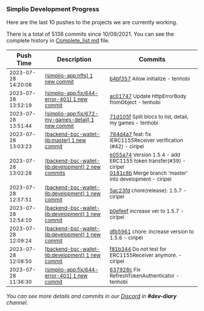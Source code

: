 
### Simplio Development Progress

Here are the last 10 pushes to the projects we are currently working.

There is a total of 5138 commits since 10/09/2021. You can see the complete history in
 [Complete_list.md](Complete_list.md) file.

| Push Time | Description | Commits |
| --- | --- | --- |
| <sub>2023-07-28 14:20:08</sub> | <sub>[[simplio-app:nfts] 1 new commit](https://github.com/SimplioOfficial/simplio-app/commit/b4bf3572ee2b0a72455eded553b24dd6127e7e59)</sub> | <sub>[b4bf357](https://github.com/SimplioOfficial/simplio-app/commit/b4bf3572ee2b0a72455eded553b24dd6127e7e59) Allow initialize - tenhobi</sub> |
| <sub>2023-07-28 13:52:19</sub> | <sub>[[simplio-app:fix/644-error-401] 1 new commit](https://github.com/SimplioOfficial/simplio-app/commit/ac01747d52c369bb45e523736dc9ecd972a9f44e)</sub> | <sub>[ac01747](https://github.com/SimplioOfficial/simplio-app/commit/ac01747d52c369bb45e523736dc9ecd972a9f44e) Update HttpErrorBody fromObject - tenhobi</sub> |
| <sub>2023-07-28 13:51:44</sub> | <sub>[[simplio-app:fix/672-my-games-detail] 1 new commit](https://github.com/SimplioOfficial/simplio-app/commit/71d105fafe5accc547b9cf5a31ff5fe69f58938d)</sub> | <sub>[71d105f](https://github.com/SimplioOfficial/simplio-app/commit/71d105fafe5accc547b9cf5a31ff5fe69f58938d) Split blocs to list, detail, my games - tenhobi</sub> |
| <sub>2023-07-28 13:03:23</sub> | <sub>[[backend-bsc-wallet-lib:master] 1 new commit](https://github.com/SimplioOfficial/backend-bsc-wallet-lib/commit/764d4a72a434cc8466c7562cd9ecbca3d8da145d)</sub> | <sub>[764d4a7](https://github.com/SimplioOfficial/backend-bsc-wallet-lib/commit/764d4a72a434cc8466c7562cd9ecbca3d8da145d) feat: fix IERC1155Receiver verification (#42) - ciripel</sub> |
| <sub>2023-07-28 13:02:28</sub> | <sub>[[backend-bsc-wallet-lib:development] 2 new commits](https://github.com/SimplioOfficial/backend-bsc-wallet-lib/compare/5ac23fd04e03...0181c8be259d)</sub> | <sub>[e055a74](https://github.com/SimplioOfficial/backend-bsc-wallet-lib/commit/e055a74916575f3f592d191a97e101640f4fb543) Version 1.5.4 - add ERC1155 token transfer(#39) - ciripel<br>[0181c8b](https://github.com/SimplioOfficial/backend-bsc-wallet-lib/commit/0181c8be259d2429dcd6ecf485f2a058b3dfa9d6) Merge branch 'master' into development - ciripel</sub> |
| <sub>2023-07-28 12:57:51</sub> | <sub>[[backend-bsc-wallet-lib:development] 1 new commit](https://github.com/SimplioOfficial/backend-bsc-wallet-lib/commit/5ac23fd04e03bae144464aba58a18348189fea14)</sub> | <sub>[5ac23fd](https://github.com/SimplioOfficial/backend-bsc-wallet-lib/commit/5ac23fd04e03bae144464aba58a18348189fea14) chore(release): 1.5.7 - ciripel</sub> |
| <sub>2023-07-28 12:54:10</sub> | <sub>[[backend-bsc-wallet-lib:development] 1 new commit](https://github.com/SimplioOfficial/backend-bsc-wallet-lib/commit/b0efeeff0d0503561e4343ced90d2b3fe4868b1d)</sub> | <sub>[b0efeef](https://github.com/SimplioOfficial/backend-bsc-wallet-lib/commit/b0efeeff0d0503561e4343ced90d2b3fe4868b1d) increase ver to 1.5.7 - ciripel</sub> |
| <sub>2023-07-28 12:09:24</sub> | <sub>[[backend-bsc-wallet-lib:development] 1 new commit](https://github.com/SimplioOfficial/backend-bsc-wallet-lib/commit/dfb5961f934ea72316f57f90a952cf796e1385ae)</sub> | <sub>[dfb5961](https://github.com/SimplioOfficial/backend-bsc-wallet-lib/commit/dfb5961f934ea72316f57f90a952cf796e1385ae) chore: increase version to 1.5.6 - ciripel</sub> |
| <sub>2023-07-28 12:08:50</sub> | <sub>[[backend-bsc-wallet-lib:development] 1 new commit](https://github.com/SimplioOfficial/backend-bsc-wallet-lib/commit/f81b344af52ab0089c6a21f8238f1eb4dd5a0d5b)</sub> | <sub>[f81b344](https://github.com/SimplioOfficial/backend-bsc-wallet-lib/commit/f81b344af52ab0089c6a21f8238f1eb4dd5a0d5b) Do not test for ERC1155Receiver anymore. - ciripel</sub> |
| <sub>2023-07-28 11:36:30</sub> | <sub>[[simplio-app:fix/644-error-401] 1 new commit](https://github.com/SimplioOfficial/simplio-app/commit/637928c1cd753d91351825d7b90aeb99d3d8fe0f)</sub> | <sub>[637928c](https://github.com/SimplioOfficial/simplio-app/commit/637928c1cd753d91351825d7b90aeb99d3d8fe0f) Fix RefreshTokenAuthenticator - tenhobi</sub> |

_You can see more details and commits in our [Discord](https://discord.gg/aKhjuwZmdP) in **#dev-diary** channel._
